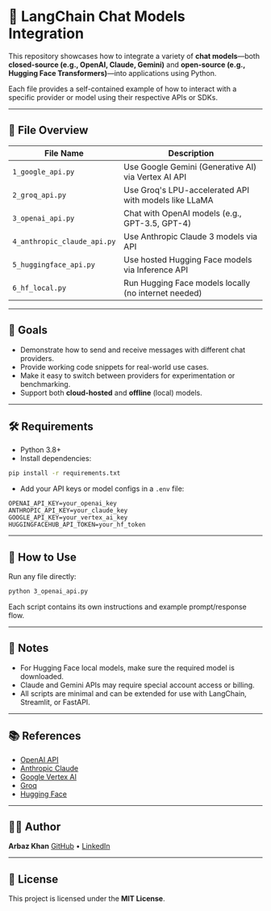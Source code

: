 # 🤖 LangChain Chat Models Integration

This repository showcases how to integrate a variety of **chat models**—both **closed-source (e.g., OpenAI, Claude, Gemini)** and **open-source (e.g., Hugging Face Transformers)**—into applications using Python.

Each file provides a self-contained example of how to interact with a specific provider or model using their respective APIs or SDKs.

---

## 📂 File Overview

| File Name                  | Description                                         |
|---------------------------|-----------------------------------------------------|
| `1_google_api.py`         | Use Google Gemini (Generative AI) via Vertex AI API |
| `2_groq_api.py`           | Use Groq's LPU-accelerated API with models like LLaMA |
| `3_openai_api.py`         | Chat with OpenAI models (e.g., GPT-3.5, GPT-4)       |
| `4_anthropic_claude_api.py` | Use Anthropic Claude 3 models via API               |
| `5_huggingface_api.py`    | Use hosted Hugging Face models via Inference API     |
| `6_hf_local.py`           | Run Hugging Face models locally (no internet needed) |

---

## 🎯 Goals

- Demonstrate how to send and receive messages with different chat providers.
- Provide working code snippets for real-world use cases.
- Make it easy to switch between providers for experimentation or benchmarking.
- Support both **cloud-hosted** and **offline** (local) models.

---

## 🛠️ Requirements

- Python 3.8+
- Install dependencies:
```bash
pip install -r requirements.txt
````

* Add your API keys or model configs in a `.env` file:

```env
OPENAI_API_KEY=your_openai_key
ANTHROPIC_API_KEY=your_claude_key
GOOGLE_API_KEY=your_vertex_ai_key
HUGGINGFACEHUB_API_TOKEN=your_hf_token
```

---

## 🚀 How to Use

Run any file directly:

```bash
python 3_openai_api.py
```

Each script contains its own instructions and example prompt/response flow.

---

## 📌 Notes

* For Hugging Face local models, make sure the required model is downloaded.
* Claude and Gemini APIs may require special account access or billing.
* All scripts are minimal and can be extended for use with LangChain, Streamlit, or FastAPI.

---

## 📚 References

* [OpenAI API](https://platform.openai.com/)
* [Anthropic Claude](https://www.anthropic.com/)
* [Google Vertex AI](https://cloud.google.com/vertex-ai)
* [Groq](https://groq.com/)
* [Hugging Face](https://huggingface.co/docs)

---

## 🧑‍💻 Author

**Arbaz Khan**
[GitHub](https://github.com/Arbazkhan-cs) • [LinkedIn](https://www.linkedin.com/in/arbazkhan-cs/)

---

## 📄 License

This project is licensed under the **MIT License**.

```

